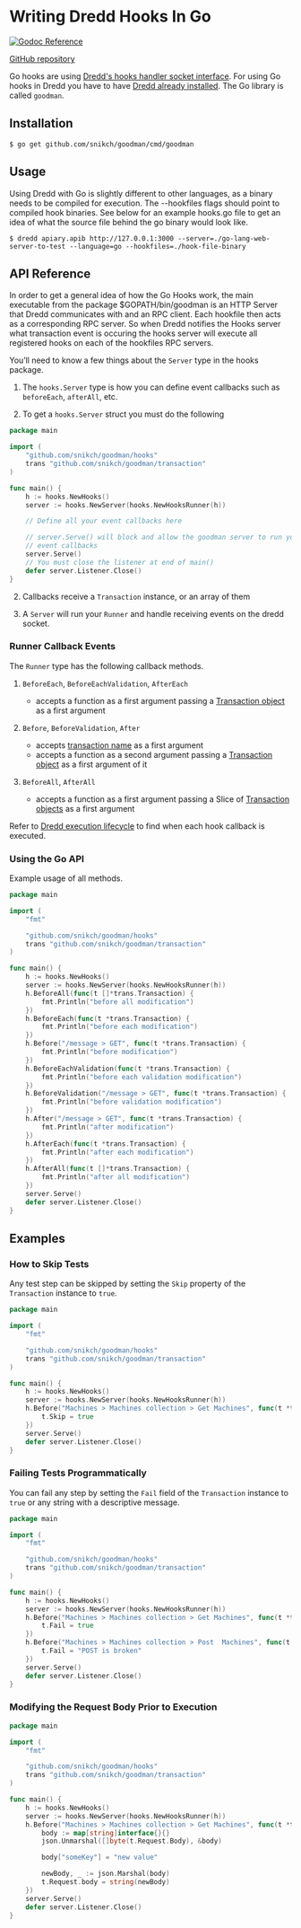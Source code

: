 # Writing Dredd Hooks In Go

[![Godoc Reference](http://img.shields.io/badge/godoc-reference-5272B4.svg?style=flat-square)](https://godoc.org/github.com/snikch/goodman)

[GitHub repository](https://github.com/snikch/goodman)

Go hooks are using [Dredd's hooks handler socket interface](hooks-new-language.md). For using Go hooks in Dredd you have to have [Dredd already installed](quickstart.md). The Go library is called `goodman`.

## Installation

```
$ go get github.com/snikch/goodman/cmd/goodman
```

## Usage

Using Dredd with Go is slightly different to other languages, as a binary needs to be compiled for execution. The --hookfiles flags should point to compiled hook binaries.  See below for an example hooks.go file to get an idea of what the source file behind the go binary would look like.

```
$ dredd apiary.apib http://127.0.0.1:3000 --server=./go-lang-web-server-to-test --language=go --hookfiles=./hook-file-binary
```

## API Reference

In order to get a general idea of how the Go Hooks work, the main executable from the package $GOPATH/bin/goodman is an HTTP Server that Dredd communicates with and an RPC client.  Each hookfile then acts as a corresponding RPC server.  So when Dredd notifies the Hooks server what transaction event is occuring the hooks server will execute all registered hooks on each of the hookfiles RPC servers.

You’ll need to know a few things about the `Server` type in the hooks package.

1. The `hooks.Server` type is how you can define event callbacks such as `beforeEach`, `afterAll`, etc.

2. To get a `hooks.Server` struct you must do the following

```go
package main

import (
    "github.com/snikch/goodman/hooks"
    trans "github.com/snikch/goodman/transaction"
)

func main() {
    h := hooks.NewHooks()
    server := hooks.NewServer(hooks.NewHooksRunner(h))

    // Define all your event callbacks here

    // server.Serve() will block and allow the goodman server to run your defined
    // event callbacks
    server.Serve()
    // You must close the listener at end of main()
    defer server.Listener.Close()
}
```

2. Callbacks receive a `Transaction` instance, or an array of them

3. A `Server` will run your `Runner` and handle receiving events on the dredd socket.

### Runner Callback Events

The `Runner` type has the following callback methods.

1. `BeforeEach`, `BeforeEachValidation`, `AfterEach`
   - accepts a function as a first argument passing a [Transaction object](data-structures.md#transaction) as a first argument

2. `Before`, `BeforeValidation`, `After`
   - accepts [transaction name](hooks.md#getting-transaction-names) as a first argument
   - accepts a function as a second argument passing a [Transaction object](data-structures.md#transaction) as a first argument of it

3. `BeforeAll`, `AfterAll`
   - accepts a function as a first argument passing a Slice of [Transaction objects](data-structures.md#transaction) as a first argument

Refer to [Dredd execution lifecycle](how-it-works.md#execution-life-cycle) to find when each hook callback is executed.

### Using the Go API

Example usage of all methods.

```go
package main

import (
    "fmt"

    "github.com/snikch/goodman/hooks"
    trans "github.com/snikch/goodman/transaction"
)

func main() {
    h := hooks.NewHooks()
    server := hooks.NewServer(hooks.NewHooksRunner(h))
    h.BeforeAll(func(t []*trans.Transaction) {
        fmt.Println("before all modification")
    })
    h.BeforeEach(func(t *trans.Transaction) {
        fmt.Println("before each modification")
    })
    h.Before("/message > GET", func(t *trans.Transaction) {
        fmt.Println("before modification")
    })
    h.BeforeEachValidation(func(t *trans.Transaction) {
        fmt.Println("before each validation modification")
    })
    h.BeforeValidation("/message > GET", func(t *trans.Transaction) {
        fmt.Println("before validation modification")
    })
    h.After("/message > GET", func(t *trans.Transaction) {
        fmt.Println("after modification")
    })
    h.AfterEach(func(t *trans.Transaction) {
        fmt.Println("after each modification")
    })
    h.AfterAll(func(t []*trans.Transaction) {
        fmt.Println("after all modification")
    })
    server.Serve()
    defer server.Listener.Close()
}
```

## Examples

### How to Skip Tests

Any test step can be skipped by setting the `Skip` property of the `Transaction` instance to `true`.

```go
package main

import (
    "fmt"

    "github.com/snikch/goodman/hooks"
    trans "github.com/snikch/goodman/transaction"
)

func main() {
    h := hooks.NewHooks()
    server := hooks.NewServer(hooks.NewHooksRunner(h))
    h.Before("Machines > Machines collection > Get Machines", func(t *trans.Transaction) {
        t.Skip = true
    })
    server.Serve()
    defer server.Listener.Close()
}
```

### Failing Tests Programmatically

You can fail any step by setting the `Fail` field of the `Transaction` instance to `true` or any string with a descriptive message.

```go
package main

import (
    "fmt"

    "github.com/snikch/goodman/hooks"
    trans "github.com/snikch/goodman/transaction"
)

func main() {
    h := hooks.NewHooks()
    server := hooks.NewServer(hooks.NewHooksRunner(h))
    h.Before("Machines > Machines collection > Get Machines", func(t *trans.Transaction) {
        t.Fail = true
    })
    h.Before("Machines > Machines collection > Post  Machines", func(t *trans.Transaction) {
        t.Fail = "POST is broken"
    })
    server.Serve()
    defer server.Listener.Close()
}
```

### Modifying the Request Body Prior to Execution

```go
package main

import (
    "fmt"

    "github.com/snikch/goodman/hooks"
    trans "github.com/snikch/goodman/transaction"
)

func main() {
    h := hooks.NewHooks()
    server := hooks.NewServer(hooks.NewHooksRunner(h))
    h.Before("Machines > Machines collection > Get Machines", func(t *trans.Transaction) {
        body := map[string]interface{}{}
        json.Unmarshal([]byte(t.Request.Body), &body)

        body["someKey"] = "new value"

        newBody, _ := json.Marshal(body)
        t.Request.body = string(newBody)
    })
    server.Serve()
    defer server.Listener.Close()
}
```
